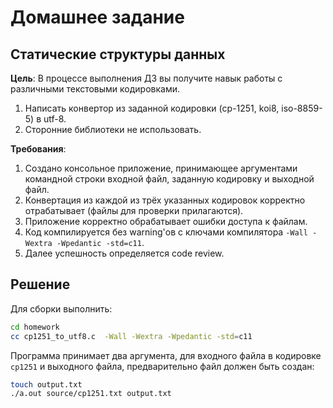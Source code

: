 # Домашнее задание

## Статические структуры данных

**Цель**: В процессе выполнения ДЗ вы получите навык работы с различными текстовыми кодировками.  

1. Написать конвертор из заданной кодировки (cp-1251, koi8, iso-8859-5) в utf-8.  
2. Сторонние библиотеки не использовать.  

**Требования**:

1. Создано консольное приложение, принимающее аргументами командной строки входной файл, заданную кодировку и выходной файл.  
2. Конвертация из каждой из трёх указанных кодировок корректно отрабатывает (файлы для проверки прилагаются).  
3. Приложение корректно обрабатывает ошибки доступа к файлам.  
4. Код компилируется без warning'ов с ключами компилятора `-Wall -Wextra -Wpedantic -std=c11`.  
5. Далее успешность определяется code review.  
  
## Решение

Для сборки выполнить:

```sh
cd homework
cc cp1251_to_utf8.c  -Wall -Wextra -Wpedantic -std=c11
```

Программа принимает два аргумента, для входного файла в кодировке `сp1251` и выходного файла, предварительно файл должен быть создан:

```sh
touch output.txt
./a.out source/cp1251.txt output.txt
```

